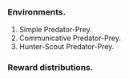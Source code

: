### Environments.

1. Simple Predator-Prey.
2. Communicative Predator-Prey.
3. Hunter-Scout Predator-Prey.

### Reward distributions.
